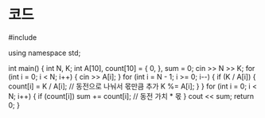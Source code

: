 # 코드
#include <iostream>

using namespace std;

int main() {
	int N, K;
	int A[10], count[10] = { 0, }, sum = 0;
	cin >> N >> K;
	for (int i = 0; i < N; i++) {
		cin >> A[i];
	}
	for (int i = N - 1; i >= 0; i--) { 
		if (K / A[i]) {
			count[i] = K / A[i]; // 동전으로 나눠서 몫만큼 추가
			K %= A[i];
		}
	}
	for (int i = 0; i < N; i++) {
		if (count[i]) sum += count[i]; // 동전 가치 * 몫
	}
	cout << sum;
	return 0;
}
